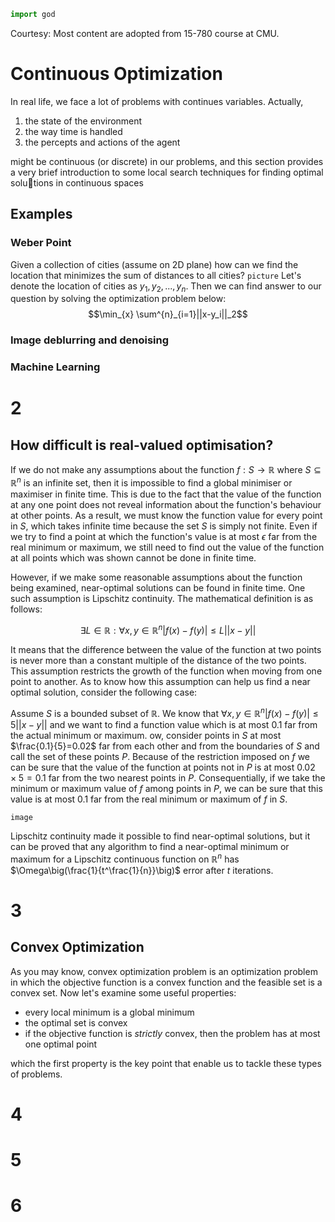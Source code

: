 ```python
import god
```
Courtesy: Most content are adopted from 15-780 course at CMU.
# Continuous Optimization
In real life, we face a lot of problems with continues variables.
Actually, 
1. the state of the environment
2. the way time is handled
3. the percepts and actions of the agent

might be continuous (or discrete) in our problems, and this section provides a very brief introduction to some local search techniques for finding optimal solutions in continuous spaces

## Examples

### Weber Point

Given a collection of cities (assume on 2D plane) how can we find the location that minimizes the sum of distances to all cities?
`picture`
Let's denote the location of cities as $y_1, y_2, ..., y_n$.
Then we can find answer to our question by solving the optimization problem below:
$$\min_{x} \sum^{n}_{i=1}||x-y_i||_2$$

### Image deblurring and denoising

### Machine Learning

# 2

## How difficult is real-valued optimisation?

If we do not make any assumptions about the function $f:S\rightarrow\mathbb{R}$ where $S\subseteq\mathbb{R}^n$ is an infinite set, then it is impossible to find a global minimiser or maximiser in finite time. This is due to the fact that the value of the function at any one point does not reveal information about the function's behaviour at other points. As a result, we must know the function value for every point in $S$, which takes infinite time because the set $S$ is simply not finite. Even if we try to find a point at which the function's value is at most  $\epsilon$ far from the real minimum or maximum, we still need to find out the value of the function at all points which was shown cannot be done in finite time.

However, if we make some reasonable assumptions about the function being examined, near-optimal solutions can be found in finite time. One such assumption is Lipschitz continuity. The mathematical definition is as follows:

$$\exists L\in\mathbb{R}:\forall x,y\in\mathbb{R}^n|f(x)-f(y)|\le L||x-y||$$

It means that the difference between the value of the function at two points is never more than a constant multiple of the distance of the two points. This assumption restricts the growth of the function when moving from one point to another. As to know how this assumption can help us find a near optimal solution, consider the following case:

Assume $S$ is a bounded subset of $\mathbb{R}$. We know that $\forall x,y\in\mathbb{R}^n|f(x)-f(y)|\le 5||x-y||$ and we want to find a function value which is at most $0.1$ far from the actual minimum or maximum. ow, consider points in $S$ at most $\frac{0.1}{5}=0.02$ far from each other and from the boundaries of $S$ and call the set of these points $P$. Because of the restriction imposed on $f$ we can be sure that the value of the function at points not in $P$ is at most $0.02 \times 5 = 0.1$ far from the two nearest points in $P$. Consequentially, if we take the minimum or maximum value of $f$ among points in $P$, we can be sure that this value is at most $0.1$ far from the real minimum or maximum of $f$ in $S$.

```image```

Lipschitz continuity made it possible to find near-optimal solutions, but it can be proved that any algorithm to find a near-optimal minimum or maximum for a Lipschitz continuous function on $\mathbb{R}^n$ has $\Omega\big(\frac{1}{t^\frac{1}{n}}\big)$ error after $t$ iterations.

# 3

## Convex Optimization
As you may know,  convex optimization problem is an optimization problem in which the objective function is a convex function and the feasible set is a convex set.
Now let's examine some useful properties:

 - every local minimum is a  global minimum
 - the optimal set is convex
 - if the objective function is _strictly_ convex, then the problem has at most one optimal point

which the first property is the key point that enable us to tackle these types of problems.


# 4

# 5

# 6
<!--stackedit_data:
eyJoaXN0b3J5IjpbNDcyNDA1NzUzLDM0NTI3MDAyMSwyMTE0MD
A2MTM5LDEzNTg1NTQyOTgsLTMyNjI1MjYxLDU3MzE5NjAwNSw1
NzMxOTYwMDUsLTE1NjUwNzQ2MzAsNjQ5MjkyMzk3LDE3MzAyNT
E1NDYsLTEzOTUxMjk3MjAsLTIwOTExMzcxNTMsLTcxNDI3OTM4
MiwtOTU2MTUxMDUyLC0xMTUwMDAwMTgzLC05MTE4MjE3NjcsMT
k3NDA5NjU5OSwtMTM4NTcwMDQ4OCwxNzg5MzkxMzM1LC02MjUy
NTAxNjRdfQ==
-->